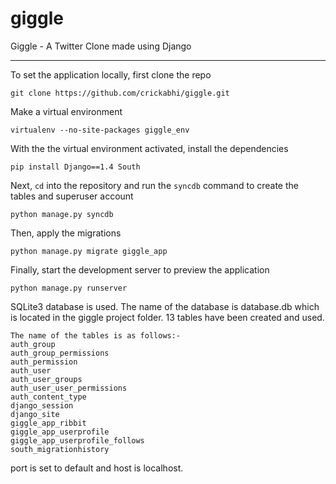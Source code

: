 # giggle

Giggle - A Twitter Clone made using Django

***

To set the application locally, first clone the repo

```  
git clone https://github.com/crickabhi/giggle.git
```

Make a virtual environment

```
virtualenv --no-site-packages giggle_env
```
  
With the the virtual environment activated, install the dependencies

```
pip install Django==1.4 South
```
  
Next, `cd` into the repository and run the `syncdb` command to create the tables and superuser account

```
python manage.py syncdb
```

Then, apply the migrations

```
python manage.py migrate giggle_app
```
  
Finally, start the development server to preview the application

```
python manage.py runserver
```

SQLite3 database is used.
The name of the database is database.db which is located in the giggle project folder.
13 tables have been created and used.
```
The name of the tables is as follows:-
auth_group
auth_group_permissions
auth_permission
auth_user
auth_user_groups
auth_user_user_permissions
auth_content_type
django_session
django_site
giggle_app_ribbit
giggle_app_userprofile
giggle_app_userprofile_follows
south_migrationhistory
```
port is set to default and host is localhost.
